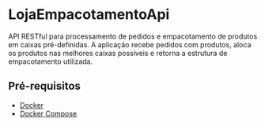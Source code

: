 # LojaEmpacotamentoApi

API RESTful para processamento de pedidos e empacotamento de produtos em caixas pré-definidas. A aplicação recebe pedidos com produtos, aloca os produtos nas melhores caixas possíveis e retorna a estrutura de empacotamento utilizada.


## Pré-requisitos

- [Docker](https://www.docker.com/)
- [Docker Compose](https://docs.docker.com/compose/)
